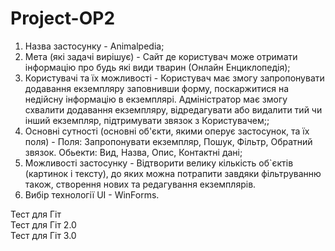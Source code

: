 # Project-OP2

1. Назва застосунку - Animalpedia;
2. Мета (які задачі вирішує) - Сайт де користувач може отримати інформацію про будь які види тварин (Онлайн Енциклопедія);
3. Користувачі та їх можливості - Користувач має змогу запропонувати додавання екземпляру заповнивши форму, поскаржитися на недійсну інформацію в екземплярі. Адміністратор має змогу схвалити додавання екземпляру, відредагувати або видалити тий чи інший екземпляр, підтримувати звязок з Користувачем;;
4. Основні сутності (основні об'єкти, якими оперує застосунок, та їх поля) - Поля: Запропонувати екземпляр, Пошук, Фільтр, Обратний звязок. Обьекти: Вид, Назва, Опис, Контактні дані;
5. Можливості застосунку - Відтворити велику кількість об`єктів (картинок і тексту), до яких можна потрапити завдяки фільтруванню також, створення нових та редагування екземплярів. 
7. Вибір технології UI - WinForms.

Тест для Гіт<br>
Тест для Гіт 2.0<br>
Тест для Гіт 3.0<br>
